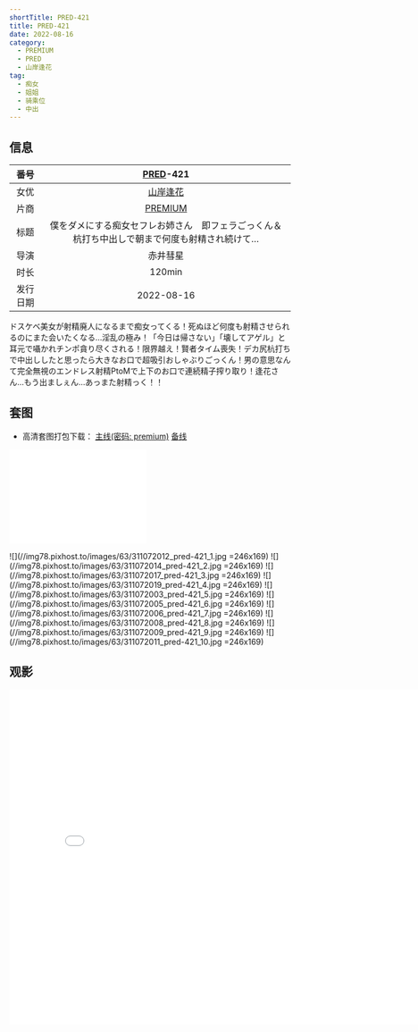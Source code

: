```yaml
---
shortTitle: PRED-421
title: PRED-421
date: 2022-08-16
category:
  - PREMIUM
  - PRED
  - 山岸逢花
tag:
  - 痴女
  - 姐姐
  - 骑乘位
  - 中出
---
```


## 信息

番号 | [PRED](/category/PRED/)-421
:-: | :-: 
女优 | [山岸逢花](/category/山岸逢花/)
片商 | [PREMIUM](/category/PREMIUM/)
标题 | 僕をダメにする痴女セフレお姉さん　即フェラごっくん＆杭打ち中出しで朝まで何度も射精され続けて…
导演 | 赤井彗星
时长 | 120min
发行日期 | 2022-08-16

ドスケベ美女が射精廃人になるまで痴女ってくる！死ぬほど何度も射精させられるのにまた会いたくなる…淫乱の極み！「今日は帰さない」「壊してアゲル」と耳元で囁かれチンポ貪り尽くされる！限界越え！賢者タイム喪失！デカ尻杭打ちで中出ししたと思ったら大きなお口で超吸引おしゃぶりごっくん！男の意思なんて完全無視のエンドレス射精PtoMで上下のお口で連続精子搾り取り！逢花さん…もう出ましぇん…あっまた射精っく！！

## 套图

* 高清套图打包下载： [主线(密码: premium)](//url87.ctfile.com/f/37076987-690590445-561dc9?p=premium) [备线](https://pixhost.to/gallery/fO8g0/download)

<iframe width="246" height="169" src="//dood.wf/e/7dwss6qy4ltfxwwictclfkzbxg10deqv" scrolling="no" frameborder="0" allowfullscreen="true"></iframe>

![](//img78.pixhost.to/images/63/311072012_pred-421_1.jpg =246x169)
![](//img78.pixhost.to/images/63/311072014_pred-421_2.jpg =246x169)
![](//img78.pixhost.to/images/63/311072017_pred-421_3.jpg =246x169)
![](//img78.pixhost.to/images/63/311072019_pred-421_4.jpg =246x169)
![](//img78.pixhost.to/images/63/311072003_pred-421_5.jpg =246x169)
![](//img78.pixhost.to/images/63/311072005_pred-421_6.jpg =246x169)
![](//img78.pixhost.to/images/63/311072006_pred-421_7.jpg =246x169)
![](//img78.pixhost.to/images/63/311072008_pred-421_8.jpg =246x169)
![](//img78.pixhost.to/images/63/311072009_pred-421_9.jpg =246x169)
![](//img78.pixhost.to/images/63/311072011_pred-421_10.jpg =246x169)


## 观影

<iframe width="800" height="600" src="//dood.wf/e/yf2p16s4jau0jbldmwvcnn5ror2vn894" scrolling="no" frameborder="0" allowfullscreen="true"></iframe>